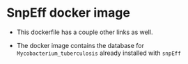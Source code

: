# SnpEff docker image

- This dockerfile has a couple other links as well.

- The docker image contains the database for `Mycobacterium_tuberculosis` already installed with `snpEff`
